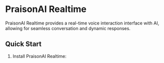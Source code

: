 # PraisonAI Realtime

PraisonAI Realtime provides a real-time voice interaction interface with AI, allowing for seamless conversation and dynamic responses.

## Quick Start

1. Install PraisonAI Realtime: